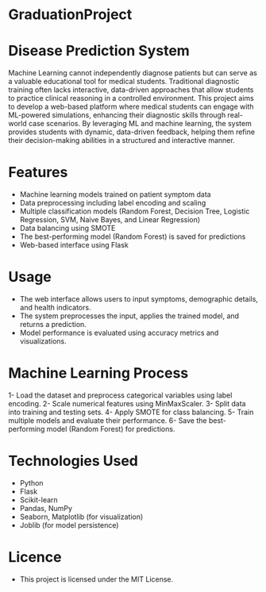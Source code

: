 # GraduationProject
# Disease Prediction System
Machine Learning cannot independently diagnose patients but can serve as a valuable 
educational tool for medical students. Traditional diagnostic training often lacks interactive, 
data-driven approaches that allow students to practice clinical reasoning in a controlled 
environment. This project aims to develop a web-based platform where medical students can 
engage with ML-powered simulations, enhancing their diagnostic skills through real-world 
case scenarios. By leveraging ML and machine learning, the system provides students with 
dynamic, data-driven feedback, helping them refine their decision-making abilities in a 
structured and interactive manner.
# Features
- Machine learning models trained on patient symptom data
- Data preprocessing including label encoding and scaling
- Multiple classification models (Random Forest, Decision Tree, Logistic Regression, SVM, Naive Bayes, and Linear Regression)
- Data balancing using SMOTE
- The best-performing model (Random Forest) is saved for predictions
- Web-based interface using Flask
# Usage
- The web interface allows users to input symptoms, demographic details, and health indicators.
- The system preprocesses the input, applies the trained model, and returns a prediction.
- Model performance is evaluated using accuracy metrics and visualizations.
# Machine Learning Process
1- Load the dataset and preprocess categorical variables using label encoding.
2- Scale numerical features using MinMaxScaler.
3- Split data into training and testing sets.
4- Apply SMOTE for class balancing.
5- Train multiple models and evaluate their performance.
6- Save the best-performing model (Random Forest) for predictions.
# Technologies Used
- Python
- Flask
- Scikit-learn
- Pandas, NumPy
- Seaborn, Matplotlib (for visualization)
- Joblib (for model persistence)
# Licence
- This project is licensed under the MIT License.
